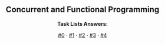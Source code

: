 <p align="center">
  <h2 align="center">Concurrent and Functional Programming</h2>
  <p align="center">
    <b>Task Lists Answers:</b>
    <p align="center">
    <a href="./Tasklist0/README.md">#0</a>
    ·
    <a href="./Tasklist1/README.md">#1</a>
    ·
    <a href="./Tasklist2/README.md">#2</a>
    ·
    <a href="./Tasklist3/README.md">#3</a>
    ·
    <a href="./Tasklist4/README.md">#4</a>
    </p>
  </p>
</p>
